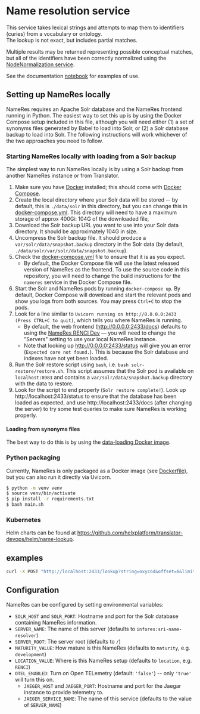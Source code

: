 # Name resolution service

This service takes lexical strings and attempts to map them to identifiers (curies) from a vocabulary or ontology.  
The lookup is not exact, but includes partial matches.

Multiple results may be returned representing possible conceptual matches, but all of the identifiers have been 
correctly normalized using the [NodeNormalization service](https://nodenormalization-sri.renci.org/apidocs).

See the documentation [notebook](documentation/NameResolution.ipynb) for examples of use.

## Setting up NameRes locally

NameRes requires an Apache Solr database and the NameRes frontend running in Python.
The easiest way to set this up is by using the Docker Compose setup included in this
file, although you will need either (1) a set of synonyms files generated by Babel
to load into Solr, or (2) a Solr database backup to load into Solr. The following
instructions will work whichever of the two approaches you need to follow.

### Starting NameRes locally with loading from a Solr backup

The simplest way to run NameRes locally is by using a Solr backup from another NameRes
instance or from Translator.

1. Make sure you have [Docker](https://www.docker.com/) installed; this should come
   with [Docker Compose](https://docs.docker.com/compose/install/).
2. Create the local directory where your Solr data will be stored -- by default, this is
   `./data/solr` in this directory, but you can change this in
   [docker-compose.yml](./docker-compose.yml). This directory will need to have a maximum
   storage of approx 400Gi: 104G of the downloaded file, 
3. Download the Solr backup URL you want to use into your Solr data directory. It should be
   approximately 104G in size.
4. Uncompress the Solr backup file. It should produce a `var/solr/data/snapshot.backup` directory
   in the Solr data (by default, `./data/solr/var/solr/data/snapshot.backup`).
5. Check the [docker-compose.yml](./docker-compose.yml) file to ensure that it is
   as you expect.
   * By default, the Docker Compose file will use the latest released version of NameRes
     as the frontend. To use the source code in this repository, you will need to change
     the build instructions for the `nameres` service in the Docker Compose file.
6. Start the Solr and NameRes pods by running `docker-compose up`. By default, Docker Compose
   will download and start the relevant pods and show you logs from both sources. You may
   press `Ctrl+C` to stop the pods.
7. Look for a line similar to `Uvicorn running on http://0.0.0.0:2433 (Press CTRL+C to quit)`,
   which tells you where NameRes is running.
   * By default, the web frontend (http://0.0.0.0:2433/docs) defaults to using the
     [NameRes RENCI Dev](https://name-resolution-sri.renci.org/docs) — you will need to
     change the "Servers" setting to use your local NameRes instance.
   * Note that looking up http://0.0.0.0:2433/status will give you an error (`Expected core not found.`).
     This is because the Solr database and indexes have not yet been loaded.
8. Run the Solr restore script using `bash`, i.e. `bash solr-restore/restore.sh`. This script
   assumes that the Solr pod is available on `localhost:8983` and contains a
   `var/solr/data/snapshot.backup` directory with the data to restore.
9. Look for the script to end properly (`Solr restore complete!`). Look up http://localhost:2433/status
   to ensure that the database has been loaded as expected, and use http://localhost:2433/docs (after
   changing the server) to try some test queries to make sure NameRes is working properly.

#### Loading from synonyms files

The best way to do this is by using the [data-loading Docker image](./data-loading/README.md).

### Python packaging

Currently, NameRes is only packaged as a Docker image (see [Dockerfile](./Dockerfile)), but you can
also run it directly via Uvicorn.

```bash
$ python -m venv venv
$ source venv/bin/activate
$ pip install -r requirements.txt
$ bash main.sh
```

### Kubernetes

Helm charts can be found at https://github.com/helxplatform/translator-devops/helm/name-lookup.

## examples

```bash
curl -X POST "http://localhost:2433/lookup?string=oxycod&offset=0&limit=10" -H "accept: application/json"
```

## Configuration

NameRes can be configured by setting environmental variables:

* `SOLR_HOST` and `SOLR_PORT`: Hostname and port for the Solr database containing NameRes information.
* `SERVER_NAME`: The name of this server (defaults to `infores:sri-name-resolver`)
* `SERVER_ROOT`: The server root (defaults to `/`)
* `MATURITY_VALUE`: How mature is this NameRes (defaults to `maturity`, e.g. `development`)
* `LOCATION_VALUE`: Where is this NameRes setup (defaults to `location`, e.g. `RENCI`)
* `OTEL_ENABLED`: Turn on Open TELemetry (default: `'false'`) -- only `'true'` will turn this on. 
    * `JAEGER_HOST` and `JAEGER_PORT`: Hostname and port for the Jaegar instance to provide telemetry to.
    * `JAEGER_SERVICE_NAME`: The name of this service (defaults to the value of `SERVER_NAME`)
